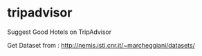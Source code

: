 # tripadvisor
Suggest Good Hotels on TripAdvisor

Get Dataset from : http://nemis.isti.cnr.it/~marcheggiani/datasets/